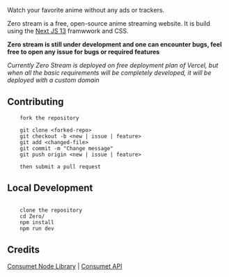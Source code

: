Watch your favorite anime without any ads or trackers.

Zero stream is a free, open-source anime streaming website. It is build using the [Next JS 13](http://nextjs.org) framwwork and CSS.

**Zero stream is still under development and one can encounter bugs, feel free to open any issue for bugs or required features**

_Currently Zero Stream is deployed on free deployment plan of Vercel, but when all the basic requirements will be completely developed, it will be deployed with a custom domain_

## Contributing


```
    fork the repository

    git clone <forked-repo>
    git checkout -b <new | issue | feature>
    git add <changed-file>
    git commit -m "Change message"
    git push origin <new | issue | feature>

    then submit a pull request

```

## Local Development

```

    clone the repository
    cd Zero/
    npm install
    npm run dev

```

## Credits

[Consumet Node Library](https://github.com/consumet/consumet.ts) | 
[Consumet API](https://github.com/consumet/api.consumet.org)
